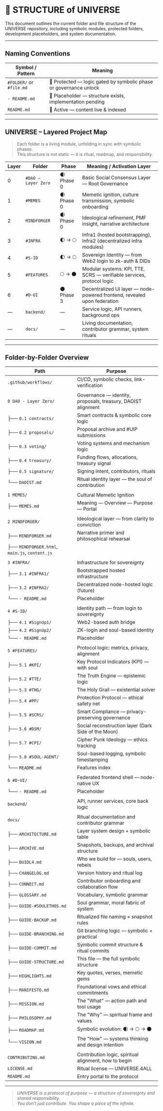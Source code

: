 # 📂 STRUCTURE of UNIVERSE

This document outlines the current folder and file structure of the UNIVERSE repository, including symbolic modules, protected folders, development placeholders, and system documentation.

---

## Naming Conventions

| Symbol / Pattern        | Meaning                                                                 |
|-------------------------|-------------------------------------------------------------------------|
| `#FOLDER/` or `#file.md`| 🔐 Protected — logic gated by symbolic phase or governance unlock       |
| `- README.md`           | 📎 Placeholder — structure exists, implementation pending               |
| `README.md`             | 📘 Active — content live & indexed                                      |

---

## UNIVERSE – Layered Project Map

> Each folder is a living module, unfolding in sync with symbolic phases.  
> This structure is not static — it is ritual, roadmap, and responsibility.

| Layer | Folder                | Phase         | Meaning / Activation Layer                                               |
|-------|-----------------------|---------------|---------------------------------------------------------------------------|
| 0     | `#DAO – Layer Zero`   | 🌒 Phase 0    | Basic Social Consensus Layer — Root Governance                            |
| 1     | `#MEMES`              | 🌒 Phase 0    | Memetic ignition, culture transmission, symbolic onboarding               |
| 2     | `MINDFORGER`          | 🌒 Phase 0    | Ideological refinement, PMF insight, narrative architecture               |
| 3     | `#INFRA`              | 🌓 → 🌕        | Infra1 (hosted bootstrapping), Infra2 (decentralized infra modules)       |
| 4     | `#S-ID`               | 🌓 → 🌕        | Sovereign Identity — from Web2 login to zk-auth & DIDs                    |
| 5     | `#FEATURES`           | 🌕 → 🌑        | Modular systems: KPI, TTE, SCRS — verifiable services, protocol logic     |
| 6     | `#D-UI`               | 🌑 Phase 3    | Decentralized UI layer — node-powered frontend, revealed upon federation  |
| —     | `backend/`            | —             | Service logic, API runners, background ops                                |
| —     | `docs/`               | —             | Living documentation, contributor grammar, system rituals                 |

---

## Folder-by-Folder Overview

| Path                           | Purpose                                                              |
|--------------------------------|----------------------------------------------------------------------|
| `.github/workflows/`          | CI/CD, symbolic checks, link-verification                             |
|                                |                                                                      |
| `0 DAO - Layer Zero/`         | Governance — identity, proposals, treasury, DAOIST alignment          |
| ├── `0.1 contracts/`           | Smart contracts & symbolic core logic                                |
| ├── `0.2 proposals/`           | Proposal archive and #UIP submissions                                |
| ├── `0.3 voting/`              | Voting systems and mechanism logic                                   |
| ├── `0.4 treasury/`            | Funding flows, allocations, treasury signal                          |
| ├── `0.5 signature/`           | Signing intent, contributors, rituals                                |
| └── `DAOIST.md`                | Ritual identity layer — the soul of contribution                     |
|                                |                                                                      |
| `1 MEMES/`                     | Cultural Memetic Ignition                                            |
| ├── `MEMES.md`                 | Meaning — Overview — Purpose — Portal                                |
|                                |                                                                      |
| `2 MINDFORGER/`                | Ideological layer — from clarity to conviction                       |
| ├── `MINDFORGER.md`            | Narrative primer and philosophical rehearsal                         |
| ├── `MINDFORGER.html`, `main.js`, `content.js`                      |
|                                |                                                                      |
| `3 #INFRA/`                    | Infrastructure for sovereignty                                       |
| ├── `3.1 #INFRA1/`             | Bootstrapped hosted infrastructure                                   |
| ├── `3.2 #INFRA2/`             | Decentralized node-hosted logic (future)                             |
| └── `- README.md`              | Placeholder                                                          |
|                                |                                                                      |
| `4 #S-ID/`                     | Identity path — from login to sovereignty                            |
| ├── `4.1 #SignUp1/`            | Web2-based auth bridge                                               |
| ├── `4.2 #SignUp2/`            | ZK-login and soul-based identity                                     |
| └── `- README.md`              | Placeholder                                                          |
|                                |                                                                      |
| `5 #FEATURES/`                 | Protocol logic: metrics, privacy, alignment                          |
| ├── `5.1 #KPI/`                | Key Protocol Indicators (KPI) — with soul                            |
| ├── `5.2 #TTE/`                | The Truth Engine — epistemic logic                                   |
| ├── `5.3 #THG/`                | The Holy Grail — existential solver                                  |
| ├── `5.4 #PP/`                 | Protection Protocol — ethical safety net                             |
| ├── `5.5 #SCRS/`               | Smart Compliance — privacy-preserving governance                     |
| ├── `5.6 #DSM/`                | Social reconstruction layer (Dark Side of the Moon)                  |
| ├── `5.7 #CPI/`                | Cipher Punk Ideology — ethics tracking                               |
| ├── `5.8 #SOUL-AGENT/`         | Soul-based logging, symbolic timestamping                            |
| └── `README.md`                | Features index                                                       |
|                                |                                                                      |
| `6 #D-UI/`                     | Federated frontend shell — node-native UX                            |
| └── `- README.md`              | Placeholder                                                          |
|                                |                                                                      |
| `backend/`                     | API, runner services, core back logic                                |
|                                |                                                                      |
| `docs/`                        | Ritual documentation and contributor grammar                         |
| ├── `ARCHITECTURE.md`          | Layer system design + symbolic table                                 |
| ├── `ARCHIVE.md`               | Snapshots, backups, and archival structure                           |
| ├── `BUIDL4.md`                | Who we build for — souls, users, rebels                              |
| ├── `CHANGELOG.md`             | Version history and ritual log                                       |
| ├── `CONNECT.md`               | Contributor onboarding and collaboration flow                        |
| ├── `GLOSSARY.md`              | Vocabulary, symbolic grammar                                         |
| ├── `GUIDE-#SOULETHOS.md`      | Soul grammar, moral fabric of system                                 |
| ├── `GUIDE-BACKUP.md`          | Ritualized file naming + snapshot rules                              |
| ├── `GUIDE-BRANCHING.md`       | Git branching logic — symbolic + practical                           |
| ├── `GUIDE-COMMIT.md`          | Symbolic commit structure & ritual commits                           |
| ├── `GUIDE-STRUCTURE.md`       | This file — the full symbolic structure                              |
| ├── `HIGHLIGHTS.md`            | Key quotes, verses, memetic gems                                     |
| ├── `MANIFESTO.md`             | Foundational vows and ethical commitments                            |
| ├── `MISSION.md`               | The "What" — action path and tool usage                              |
| ├── `PHILOSOPHY.md`            | The "Why" — spiritual frame and values                               |
| ├── `ROADMAP.md`               | Symbolic evolution: 🌒 → 🌕 → 🌑                                    |
| └── `VISION.md`                | The "How" — systems thinking and design intention                    |
|                                |                                                                      |
| `CONTRIBUTING.md`              | Contribution logic, spiritual alignment, how to begin                |
| `LICENSE.md`                   | Ritual license — UNIVERSE.4ALL                                       |
| `README.md`                    | Entry portal to the protocol                                         |

---

> _UNIVERSE is a protocol of purpose — a structure of sovereignty and shared responsibility.  
> You don’t just contribute. You shape a piece of the infinite._
